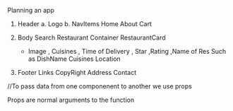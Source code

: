  Planning an app
1. Header
 a. Logo
 b.  NavItems
     Home 
     About
    Cart
2. Body
     Search
    Restaurant Container
       RestaurantCard

      - Image , Cuisines , Time of Delivery , Star ,Rating ,Name of Res
Such as DishName
     Cuisines
     Location
3. Footer
   Links 
   CopyRight
   Address
   Contact


//To pass data from one componenent to another we use props

Props are normal arguments to the function


<!-- React will wrap all the props and as a targeted function as an argument -->

<!-- Config Driven UI  -->

<!-- Controlling the UI with data  -->